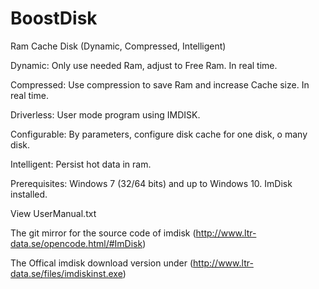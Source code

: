 # BoostDisk
Ram Cache Disk (Dynamic, Compressed, Intelligent)

Dynamic: Only use needed Ram, adjust to Free Ram. In real time.

Compressed: Use compression to save Ram and increase Cache size. In real time. 

Driverless: User mode program using IMDISK. 

Configurable: By parameters, configure disk cache for one disk, o many disk.

Intelligent: Persist hot data in ram. 



Prerequisites: 
Windows 7 (32/64 bits) and up to Windows 10.
ImDisk installed.

View UserManual.txt

The git mirror for the source code of imdisk (http://www.ltr-data.se/opencode.html/#ImDisk)

The Offical imdisk download version under (http://www.ltr-data.se/files/imdiskinst.exe)

